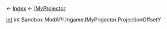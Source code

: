 ← [Index](Api-Index) ← [IMyProjector](Sandbox.ModAPI.Ingame.IMyProjector)

[int](System.Int32) int Sandbox.ModAPI.Ingame.IMyProjector.ProjectionOffsetY